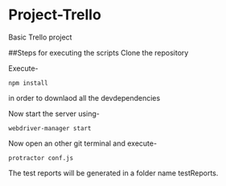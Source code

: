 # Project-Trello
Basic Trello project

##Steps for executing the scripts
Clone the repository

Execute- 
``````
npm install
```````
in order to downlaod all the devdependencies

Now start the server using- 
````````
webdriver-manager start
````````

Now open an other git terminal and execute- 
````````
protractor conf.js 
````````

The test reports will be generated in a folder name testReports.
